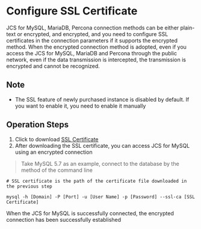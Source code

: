 # Configure SSL Certificate 
JCS for MySQL, MariaDB, Percona connection methods can be either plain-text or encrypted, and encrypted, and you need to configure SSL certificates in the connection parameters if it supports the encrypted method.
When the encrypted connection method is adopted, even if you access the JCS for MySQL, MariaDB and Percona through the public network, even if the data transmission is intercepted, the transmission is encrypted and cannot be recognized.

## Note
* The SSL feature of newly purchased instance is disabled by default. If you want to enable it, you need to enable it manually

## Operation Steps
1. Click to download [SSL Certificate](https://jddb-common-public.s3.cn-north-1.jdcloud-oss.com/jdcloud-rds-ca.pem)
2. After downloading the SSL certificate, you can access JCS for MySQL using an encrypted connection

> Take MySQL 5.7 as an example, connect to the database by the method of the command line

```
# SSL certificate is the path of the certificate file downloaded in the previous step

mysql -h [Domain] -P [Port] -u [User Name] -p [Password] --ssl-ca [SSL Certificate]
```

When the JCS for MySQL is successfully connected, the encrypted connection has been successfully established

